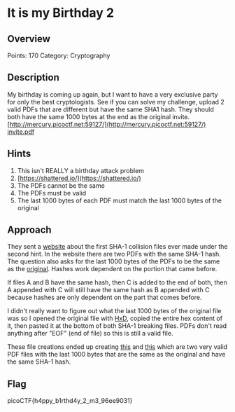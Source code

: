 # It is my Birthday 2

## Overview

Points: 170
Category: Cryptography

## Description

My birthday is coming up again, but I want to have a very exclusive party for only the best cryptologists. See if you can solve my challenge, upload 2 valid PDFs that are different but have the same SHA1 hash. They should both have the same 1000 bytes at the end as the original invite. [http://mercury.picoctf.net:59127/](http://mercury.picoctf.net:59127/) [invite.pdf](https://github.com/vivian-dai/PicoCTF2021-Writeup/blob/main/Cryptography/It%20is%20my%20Birthday%202/invite.pdf)

## Hints

1. This isn't REALLY a birthday attack problem
2. [https://shattered.io/](https://shattered.io/)
3. The PDFs cannot be the same
4. The PDFs must be valid
5. The last 1000 bytes of each PDF must match the last 1000 bytes of the original

## Approach

They sent a [website](https://shattered.io/) about the first SHA-1 collision files ever made under the second hint. In the website there are two PDFs with the same SHA-1 hash. The question also asks for the last 1000 bytes of the PDFs to be the same as the [original](https://github.com/vivian-dai/PicoCTF2021-Writeup/blob/main/Cryptography/It%20is%20my%20Birthday%202/invite.pdf). Hashes work dependent on the portion that came before.

If files A and B have the same hash, then C is added to the end of both, then A appended with C will still have the same hash as B appended with C because hashes are only dependent on the part that comes before.

I didn't really want to figure out what the last 1000 bytes of the original file was so I opened the original file with [HxD](https://mh-nexus.de/en/hxd/), copied the entire hex content of it, then pasted it at the bottom of both SHA-1 breaking files. PDFs don't read anything after "EOF" (end of file) so this is still a valid file.

These file creations ended up creating [this](https://github.com/vivian-dai/PicoCTF2021-Writeup/blob/main/Cryptography/It%20is%20my%20Birthday%202/shattered-1.pdf) and [this](https://github.com/vivian-dai/PicoCTF2021-Writeup/blob/main/Cryptography/It%20is%20my%20Birthday%202/shattered-2.pdf) which are two very valid PDF files with the last 1000 bytes that are the same as the original and have the same SHA-1 hash.

## Flag

picoCTF{h4ppy_b1rthd4y_2_m3_96ee9031}
